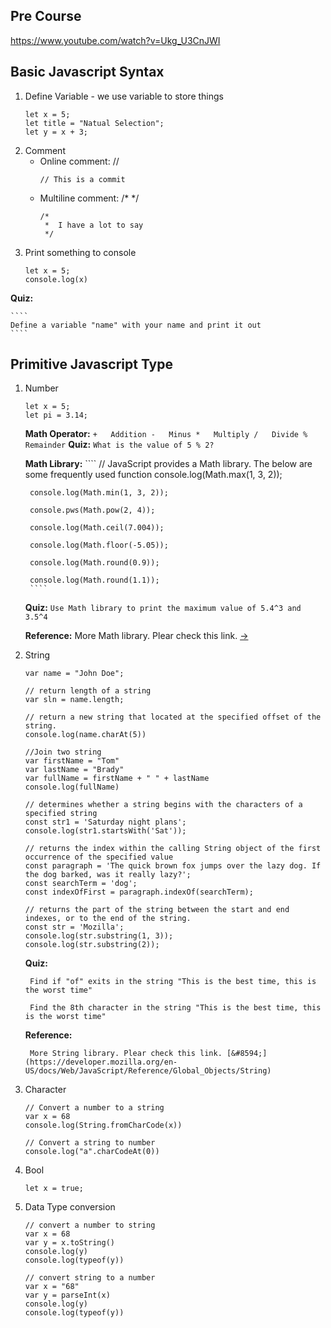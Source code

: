 ## Pre Course 

https://www.youtube.com/watch?v=Ukg_U3CnJWI


## Basic Javascript Syntax

1. Define Variable - we use variable to store things
    ````
    let x = 5;
    let title = "Natual Selection";
    let y = x + 3;
    ````
1. Comment
      - Online comment: //
        ````
        // This is a commit
        ````
      - Multiline comment: /* */
        ````
        /*
         *  I have a lot to say
         */ 
        ````
1. Print something to console
    ````
    let x = 5;
    console.log(x)
    ````
**Quiz:**

    ````
    Define a variable "name" with your name and print it out    
    ````

## Primitive Javascript Type

1. Number
    ````
    let x = 5;
    let pi = 3.14;
    ````
 
    **Math Operator:**
        ````
        +   Addition
        -   Minus
        *   Multiply
        /   Divide
        %   Remainder
        ````
    **Quiz:**
        ````
        What is the value of 5 % 2?
        ````
    
    **Math Library:** 
        ````
        // JavaScript provides a Math library. The below are some frequently used function 
        console.log(Math.max(1, 3, 2));

        console.log(Math.min(1, 3, 2));

        console.pws(Math.pow(2, 4));

        console.log(Math.ceil(7.004));

        console.log(Math.floor(-5.05));

        console.log(Math.round(0.9));

        console.log(Math.round(1.1));
        ````    
        
    **Quiz:**
        ````
        Use Math library to print the maximum value of 5.4^3 and 3.5^4
        ````
        
    **Reference:**
        More Math library. Plear check this link. [&#8594;](https://developer.mozilla.org/en-US/docs/Web/JavaScript/Reference/Global_Objects/Math)   

1. String
    ````
    var name = "John Doe";
    
    // return length of a string
    var sln = name.length; 
    
    // return a new string that located at the specified offset of the string.
    console.log(name.charAt(5))
    
    //Join two string
    var firstName = "Tom"
    var lastName = "Brady"
    var fullName = firstName + " " + lastName
    console.log(fullName)
    
    // determines whether a string begins with the characters of a specified string
    const str1 = 'Saturday night plans';
    console.log(str1.startsWith('Sat'));
    
    // returns the index within the calling String object of the first occurrence of the specified value
    const paragraph = 'The quick brown fox jumps over the lazy dog. If the dog barked, was it really lazy?';
    const searchTerm = 'dog';
    const indexOfFirst = paragraph.indexOf(searchTerm);
    
    // returns the part of the string between the start and end indexes, or to the end of the string.
    const str = 'Mozilla';
    console.log(str.substring(1, 3));
    console.log(str.substring(2));
    ````
    **Quiz:**
        
        Find if "of" exits in the string "This is the best time, this is the worst time"
        
        Find the 8th character in the string "This is the best time, this is the worst time"
    
    **Reference:**
        
        More String library. Plear check this link. [&#8594;](https://developer.mozilla.org/en-US/docs/Web/JavaScript/Reference/Global_Objects/String)   
1. Character
    ````
    // Convert a number to a string
    var x = 68
    console.log(String.fromCharCode(x))
    
    // Convert a string to number
    console.log("a".charCodeAt(0))
    ````
1. Bool  
    ````
    let x = true;
    ````
1. Data Type conversion
    ````
    // convert a number to string
    var x = 68
    var y = x.toString()
    console.log(y)
    console.log(typeof(y))

    // convert string to a number
    var x = "68"
    var y = parseInt(x)
    console.log(y)
    console.log(typeof(y))
    ````
